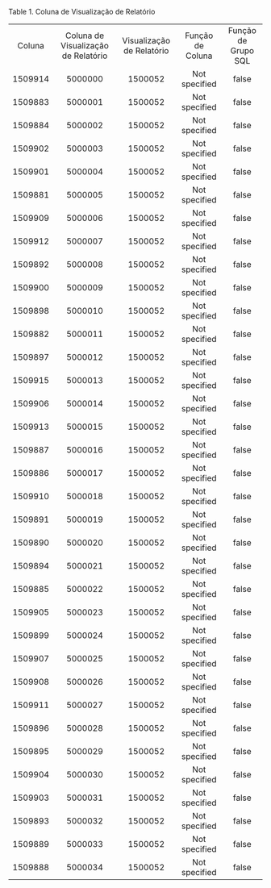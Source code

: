 <div id="d68066e1" class="table">

<div class="table-title">

Table 1. Coluna de Visualização de
Relatório

</div>

<div class="table-contents">

|         |                                     |                           |                  |                     |
| :-----: | :---------------------------------: | :-----------------------: | :--------------: | :-----------------: |
| Coluna  | Coluna de Visualização de Relatório | Visualização de Relatório | Função de Coluna | Função de Grupo SQL |
| 1509914 |               5000000               |          1500052          |  Not specified   |        false        |
| 1509883 |               5000001               |          1500052          |  Not specified   |        false        |
| 1509884 |               5000002               |          1500052          |  Not specified   |        false        |
| 1509902 |               5000003               |          1500052          |  Not specified   |        false        |
| 1509901 |               5000004               |          1500052          |  Not specified   |        false        |
| 1509881 |               5000005               |          1500052          |  Not specified   |        false        |
| 1509909 |               5000006               |          1500052          |  Not specified   |        false        |
| 1509912 |               5000007               |          1500052          |  Not specified   |        false        |
| 1509892 |               5000008               |          1500052          |  Not specified   |        false        |
| 1509900 |               5000009               |          1500052          |  Not specified   |        false        |
| 1509898 |               5000010               |          1500052          |  Not specified   |        false        |
| 1509882 |               5000011               |          1500052          |  Not specified   |        false        |
| 1509897 |               5000012               |          1500052          |  Not specified   |        false        |
| 1509915 |               5000013               |          1500052          |  Not specified   |        false        |
| 1509906 |               5000014               |          1500052          |  Not specified   |        false        |
| 1509913 |               5000015               |          1500052          |  Not specified   |        false        |
| 1509887 |               5000016               |          1500052          |  Not specified   |        false        |
| 1509886 |               5000017               |          1500052          |  Not specified   |        false        |
| 1509910 |               5000018               |          1500052          |  Not specified   |        false        |
| 1509891 |               5000019               |          1500052          |  Not specified   |        false        |
| 1509890 |               5000020               |          1500052          |  Not specified   |        false        |
| 1509894 |               5000021               |          1500052          |  Not specified   |        false        |
| 1509885 |               5000022               |          1500052          |  Not specified   |        false        |
| 1509905 |               5000023               |          1500052          |  Not specified   |        false        |
| 1509899 |               5000024               |          1500052          |  Not specified   |        false        |
| 1509907 |               5000025               |          1500052          |  Not specified   |        false        |
| 1509908 |               5000026               |          1500052          |  Not specified   |        false        |
| 1509911 |               5000027               |          1500052          |  Not specified   |        false        |
| 1509896 |               5000028               |          1500052          |  Not specified   |        false        |
| 1509895 |               5000029               |          1500052          |  Not specified   |        false        |
| 1509904 |               5000030               |          1500052          |  Not specified   |        false        |
| 1509903 |               5000031               |          1500052          |  Not specified   |        false        |
| 1509893 |               5000032               |          1500052          |  Not specified   |        false        |
| 1509889 |               5000033               |          1500052          |  Not specified   |        false        |
| 1509888 |               5000034               |          1500052          |  Not specified   |        false        |

</div>

</div>
